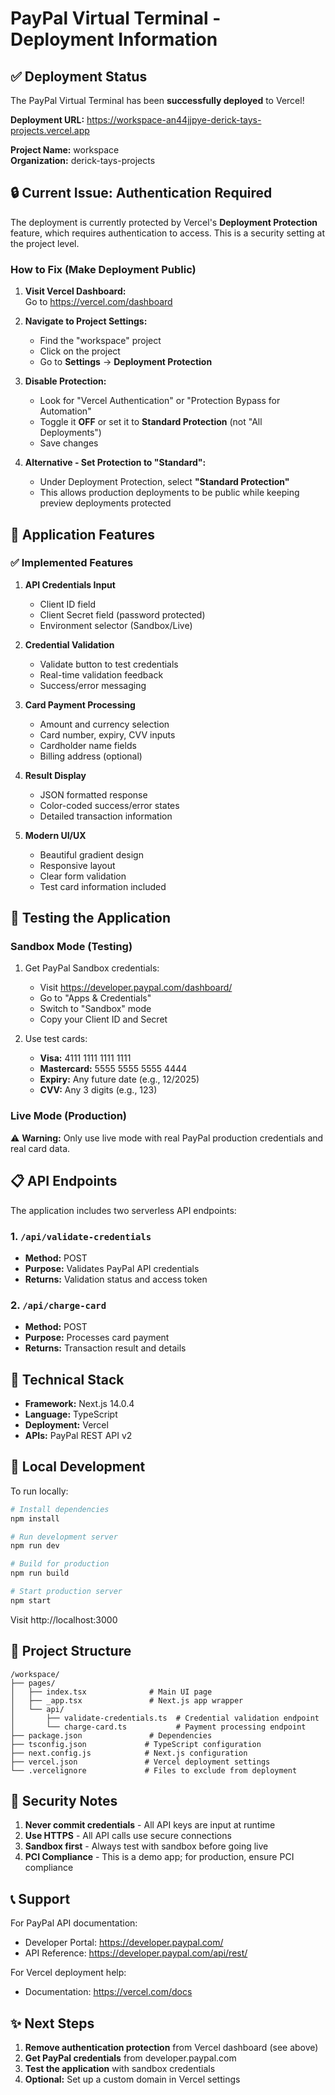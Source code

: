 # PayPal Virtual Terminal - Deployment Information

## ✅ Deployment Status

The PayPal Virtual Terminal has been **successfully deployed** to Vercel!

**Deployment URL:** https://workspace-an44jjpye-derick-tays-projects.vercel.app

**Project Name:** workspace  
**Organization:** derick-tays-projects

## 🔒 Current Issue: Authentication Required

The deployment is currently protected by Vercel's **Deployment Protection** feature, which requires authentication to access. This is a security setting at the project level.

### How to Fix (Make Deployment Public)

1. **Visit Vercel Dashboard:**  
   Go to https://vercel.com/dashboard

2. **Navigate to Project Settings:**
   - Find the "workspace" project
   - Click on the project
   - Go to **Settings** → **Deployment Protection**

3. **Disable Protection:**
   - Look for "Vercel Authentication" or "Protection Bypass for Automation"
   - Toggle it **OFF** or set it to **Standard Protection** (not "All Deployments")
   - Save changes

4. **Alternative - Set Protection to "Standard":**
   - Under Deployment Protection, select **"Standard Protection"**
   - This allows production deployments to be public while keeping preview deployments protected

## 🎯 Application Features

### ✅ Implemented Features

1. **API Credentials Input**
   - Client ID field
   - Client Secret field (password protected)
   - Environment selector (Sandbox/Live)

2. **Credential Validation**
   - Validate button to test credentials
   - Real-time validation feedback
   - Success/error messaging

3. **Card Payment Processing**
   - Amount and currency selection
   - Card number, expiry, CVV inputs
   - Cardholder name fields
   - Billing address (optional)

4. **Result Display**
   - JSON formatted response
   - Color-coded success/error states
   - Detailed transaction information

5. **Modern UI/UX**
   - Beautiful gradient design
   - Responsive layout
   - Clear form validation
   - Test card information included

## 🧪 Testing the Application

### Sandbox Mode (Testing)

1. Get PayPal Sandbox credentials:
   - Visit https://developer.paypal.com/dashboard/
   - Go to "Apps & Credentials"
   - Switch to "Sandbox" mode
   - Copy your Client ID and Secret

2. Use test cards:
   - **Visa:** 4111 1111 1111 1111
   - **Mastercard:** 5555 5555 5555 4444
   - **Expiry:** Any future date (e.g., 12/2025)
   - **CVV:** Any 3 digits (e.g., 123)

### Live Mode (Production)

⚠️ **Warning:** Only use live mode with real PayPal production credentials and real card data.

## 📋 API Endpoints

The application includes two serverless API endpoints:

### 1. `/api/validate-credentials`
- **Method:** POST
- **Purpose:** Validates PayPal API credentials
- **Returns:** Validation status and access token

### 2. `/api/charge-card`
- **Method:** POST
- **Purpose:** Processes card payment
- **Returns:** Transaction result and details

## 🔧 Technical Stack

- **Framework:** Next.js 14.0.4
- **Language:** TypeScript
- **Deployment:** Vercel
- **APIs:** PayPal REST API v2

## 🚀 Local Development

To run locally:

```bash
# Install dependencies
npm install

# Run development server
npm run dev

# Build for production
npm run build

# Start production server
npm start
```

Visit http://localhost:3000

## 📝 Project Structure

```
/workspace/
├── pages/
│   ├── index.tsx              # Main UI page
│   ├── _app.tsx               # Next.js app wrapper
│   └── api/
│       ├── validate-credentials.ts  # Credential validation endpoint
│       └── charge-card.ts           # Payment processing endpoint
├── package.json               # Dependencies
├── tsconfig.json             # TypeScript configuration
├── next.config.js            # Next.js configuration
├── vercel.json               # Vercel deployment settings
└── .vercelignore             # Files to exclude from deployment

```

## 🔐 Security Notes

1. **Never commit credentials** - All API keys are input at runtime
2. **Use HTTPS** - All API calls use secure connections
3. **Sandbox first** - Always test with sandbox before going live
4. **PCI Compliance** - This is a demo app; for production, ensure PCI compliance

## 📞 Support

For PayPal API documentation:
- Developer Portal: https://developer.paypal.com/
- API Reference: https://developer.paypal.com/api/rest/

For Vercel deployment help:
- Documentation: https://vercel.com/docs

## ✨ Next Steps

1. **Remove authentication protection** from Vercel dashboard (see above)
2. **Get PayPal credentials** from developer.paypal.com
3. **Test the application** with sandbox credentials
4. **Optional:** Set up a custom domain in Vercel settings
